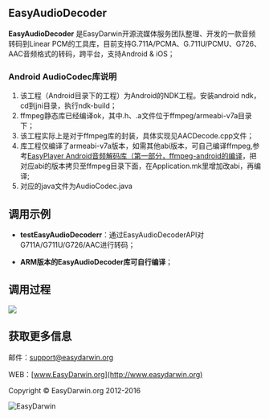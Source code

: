 ## EasyAudioDecoder ##

**EasyAudioDecoder** 是EasyDarwin开源流媒体服务团队整理、开发的一款音频转码到Linear PCM的工具库，目前支持G.711A/PCMA、G.711U/PCMU、G726、AAC音频格式的转码，跨平台，支持Android & iOS；

### Android AudioCodec库说明

 1. 该工程（Android目录下的工程）为Android的NDK工程。安装android ndk，cd到jni目录，执行ndk-build；
 2. ffmpeg静态库已经编译ok，其中.h、.a文件位于ffmpeg/armeabi-v7a目录下；
 3. 该工程实际上是对于ffmpeg库的封装，具体实现见AACDecode.cpp文件；
 4. 库工程仅编译了armeabi-v7a版本，如需其他abi版本，可自己编译ffmpeg,参考[EasyPlayer Android音频解码库（第一部分，ffmpeg-android的编译](http://blog.csdn.net/jyt0551/article/details/52519096#0-qzone-1-94593-d020d2d2a4e8d1a374a433f596ad1440)，把对应abi的版本拷贝至ffmpeg目录下面，在Application.mk里增加改abi，再编译;
 5.  对应的java文件为AudioCodec.java

## 调用示例 ##

- **testEasyAudioDecoderr**：通过EasyAudioDecoderAPI对G711A/G711U/G726/AAC进行转码；

- **ARM版本的EasyAudioDecoder库可自行编译**；

## 调用过程 ##
![](http://www.easydarwin.org/skin/easydarwin/images/easyaudiodecoder20160910.png)

## 获取更多信息 ##

邮件：[support@easydarwin.org](mailto:support@easydarwin.org) 

WEB：[www.EasyDarwin.org](http://www.easydarwin.org)

Copyright &copy; EasyDarwin.org 2012-2016

![EasyDarwin](http://www.easydarwin.org/skin/easydarwin/images/wx_qrcode.jpg)
